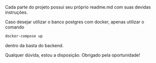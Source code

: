 Cada parte do projeto possui seu próprio readme.md com suas devidas instruções.

Caso desejar utilizar o banco postgres com docker, apenas utilizar o comando
```bash
docker-compose up
```
dentro da basta do backend.

Qualquer dúvida, estou a disposição. Obrigado pela oportunidade!
